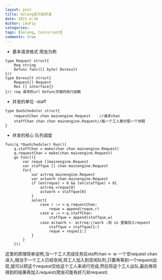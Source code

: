 ```yaml
---
layout: post
title: Golang百万级并发
date: 2021-4-10
Author: L0uF1y
categories: 
tags: [Golang, Concurrent]
comments: true
---
```


* 基本请求格式 爬虫为例
```
type Request struct{
	Req string
	Dofunc func([] byte) Doresult
}// 
type Doresult struct{
	Request[] Request
	Res [] interface{}
}// req 请求的url Dofunc页面的执行函数
```
* 并发的单位 -staff
```
type QueScheduler struct{
	requestChan chan mainengine.Request    //请求chan
	staffChan chan chan mainengine.Request//每一个工人都分配一个协程
}
```
* 并发的核心 队列调度
```
func(q *QueScheduler) Run(){
	q.staffChan = make(chan chan mainengine.Request)
	q.requestChan = make(chan mainengine.Request)
	go func(){
		var reque []mainengine.Request
		var staffque [] chan mainengine.Request
		for{
			var actreq mainengine.Request
			var actwork chan mainengine.Request
			if len(reque) > 0 && len(staffque) > 0{
				actreq =reque[0]
				actwork = staffque[0]
			}
			select{
				case r := <-q.requestChan:
					reque = append(reque,r)
				case w := <-q.staffChan:
					staffque = append(staffque,w)
				case actwork <- actreq://work :向 in 里面加入request
					staffque = staffque[1:]
				 	reque = reque[1:]
			}
		}
	}()
```
这里的原理简单说明,当一个工人完成任务后staffchan <- w 一个空request chan 进入,相当于一个工人已经空闲,将工人加入到空闲队列,只要再等到一个request出现,就可以把这个request交给这个工人来进行完成,然后将这个工人出队,最后再将得到的结果再加入request(爬虫可能有好几轮request)
